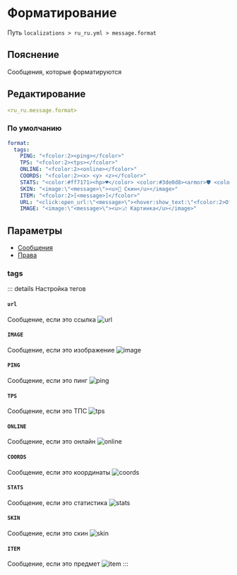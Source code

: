 # Форматирование
Путь `localizations > ru_ru.yml > message.format`

## Пояснение
Сообщения, которые форматируются

## Редактирование
```yaml
<ru_ru.message.format>
```

### По умолчанию
```yaml
format:
  tags:
    PING: "<fcolor:2><ping></fcolor>"
    TPS: "<fcolor:2><tps></fcolor>"
    ONLINE: "<fcolor:2><online></fcolor>"
    COORDS: "<fcolor:2><x> <y> <z></fcolor>"
    STATS: "<color:#ff7171><hp>♥</color> <color:#3de0d8><armor>🛡 <color:#e33059><attack>🗡 <color:#4eff52><exp>⏺ <color:#f0a01f><food>🍖"
    SKIN: "<image:\"<message>\"><u>👨 Скин</u></image>"
    ITEM: "<fcolor:2>[<message>]</fcolor>"
    URL: "<click:open_url:\"<message>\"><hover:show_text:\"<fcolor:2>Открыть ссылку <br><u><message>\"><fcolor:2><u>🗗 Ссылка</u></fcolor:2></hover></click>"
    IMAGE: "<image:\"<message>\"><u>🖃 Картинка</u></image>"
```

## Параметры

- [Сообщения](/docs/message/format/)
- [Права](/docs/permission/message/format/)

### tags

::: details Настройка тегов
#### `url`

Сообщение, если это ссылка
![url](/url.png)

#### `IMAGE`

Сообщение, если это изображение
![image](/image.png)

#### `PING`

Сообщение, если это пинг
![ping](/ping.png)

#### `TPS`

Сообщение, если это ТПС
![tps](/tps.png)

#### `ONLINE`

Сообщение, если это онлайн
![online](/online.png)

#### `COORDS`

Сообщение, если это координаты
![coords](/coords.png)

#### `STATS`

Сообщение, если это статистика
![stats](/stats.png)

#### `SKIN`

Сообщение, если это скин
![skin](/skin.png)

#### `ITEM`

Сообщение, если это предмет
![item](/item.png)
:::